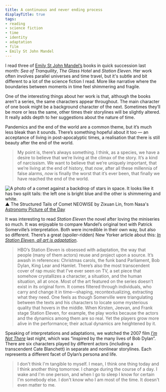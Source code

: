 ```yaml
---
title: A continuous and never ending process
displayTitle: true
tags: 
- reading
- science fiction
- time
- identity
- adaptation
- film
- Emily St John Mandel
---
```


I read three of [Emily St John Mandel’s](https://www.emilymandel.com/) books in quick succession last month: *Sea of Tranquility*, *The Glass Hotel* and *Station Eleven*. Her work often involves parallel universes and time travel, but it's subtle and bit different to a lot of the science fiction I read. More like narrative where the boundaries between moments in time feel shimmering and fragile.

One of the interesting things about her work is that, although the books aren’t a series, the same characters appear throughout. The main character of one book might be a background character of the next. Sometimes they’ll be more or less the same, other times their storylines will be slightly altered. It really adds depth to her suggestions about the nature of time.

Pandemics and the end of the world are a common theme, but it’s much less bleak than it sounds. There’s something hopeful about it too — an acceptance of living in post-apocalyptic times, a realisation that there is still beauty after the end of the world.

> My point is, there’s always something. I think, as a species, we have a desire to believe that we’re living at the climax of the story. It’s a kind of narcissism. We want to believe that we’re uniquely important, that we’re living at the end of history, that *now*, after all these millennia of false alarms, *now* is finally the worst that it’s ever been, that finally we have reached the end of the world.

![A photo of a comet against a backdrop of stars in space. It looks like it has two split tails: the left one is bright blue and the other is shimmering and white.](https://d2w9rnfcy7mm78.cloudfront.net/10056713/original_bfc27e87b48ceb238c92427bc0d23c96.jpg?1609355706?bc=0)
▲ The Structured Tails of Comet NEOWISE by Zixuan Lin, from Nasa's [Astronomy Picture of the Day](https://apod.nasa.gov/apod/ap200722.html)

It was interesting to read *Station Eleven* the novel after loving the miniseries so much. It was enjoyable to compare Mandel’s original text with Patrick Somerville’s interpretation. Both were incredible in their own way, but also so different. There’s a great (spoiler-ridden) New Yorker article about this: [*In Station Eleven, all art is adaptation*](https://www.newyorker.com/culture/on-television/in-station-eleven-all-art-is-adaptation).

> HBO’s Station Eleven is obsessed with adaptation, the way that people (many of them actors) reuse and project upon a source. It’s awash in references: Christmas carols, the funk band Parliament, Bob Dylan, King Lear and Hamlet. There’s also the most transcendent cover of rap music that I’ve ever seen on TV, a set piece that somehow crystallizes a character, a situation, and the human situation, all at once. Most of the art featured on the series doesn’t exist in its original form. It comes filtered through individuals, who carry and change it in time—shaping, recontextualizing, extracting what they need. One feels as though Somerville were triangulating between the texts and his characters to locate some mysterious quality that hovers in the middle. When Kirsten, Jeevan, and Frank stage Station Eleven, for example, the play works because the actors and the dynamics among them are so real. Yet the players grow more alive in the performance; their actual dynamics are heightened by it.

Speaking of interpretations and adaptations, we watched the 2007 film [*I’m Not There*](https://en.wikipedia.org/wiki/I%27m_Not_There) last night, which was “inspired by the many lives of Bob Dylan”. There are six characters played by different actors (including a transcendent Cate Blanchett) in separate and nonlinear storylines. Each represents a different facet of Dylan’s persona and life.

> I don't think I'm tangible to myself. I mean, I think one thing today and I think another thing tomorrow. I change during the course of a day. I wake and I'm one person, and when I go to sleep I know for certain I'm somebody else. I don't know who I am most of the time. It doesn't even matter to me.